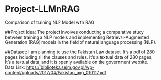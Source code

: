 # Project-LLMnRAG
Comparison of training NLP Model with RAG 

##Project Idea:
The project involves conducting a comparative study between training a NLP models and implementing Retrieval-Augmented Generation (RAG) models in the field of natural language processing (NLP). 

##Dataset:
I am planning to use the Pakistan Law dataset. It’s a pdf of 280 pages including all the clauses and rules. It’s a textual data of 280 pages. It’s a textual data, and it is openly available on the government website.
Data Link: https://biblioteka.sejm.gov.pl/wp-content/uploads/2017/04/Pakistan_ang_010117.pdf
